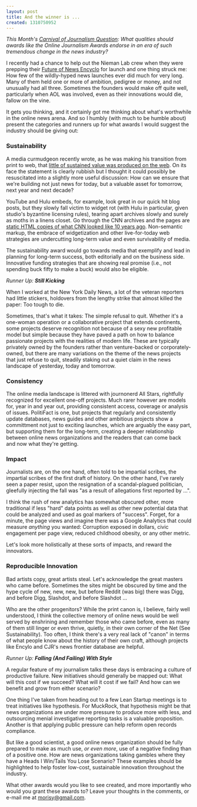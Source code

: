 ```yaml
---
layout: post
title: And the winner is ...
created: 1310750952
---
```

<i>This Month's <a href="http://carnivalofjournalism.com/2011/06/16/your-next-mission-should-you-choose-to-accept-it/">Carnival of Journalism Question</a>: What qualities should awards like the Online Journalism Awards endorse in an era of such tremendous change in the news industry?</i>

I recently had a chance to help out the Nieman Lab crew when they were prepping their <a href="http://www.niemanlab.org/encyclo/">Future of News Encyclo</a> for launch and one thing struck me: How few of the wildly-hyped news launches ever did much for very long. Many of them held one or more of ambition, pedigree or money, and not unusually had all three. Sometimes the founders would make off quite well, particularly when AOL was involved, even as their innovations would die, fallow on the vine.

It gets you thinking, and it certainly got me thinking about what's worthwhile in the online news arena. And so I humbly (with much to be humble about) present the categories and runners up for what awards I would suggest the industry should be giving out:

<h3>Sustainability</h3>

A media curmudgeon recently wrote, as he was making his transition from print to web, that <a href="http://andrewsullivan.thedailybeast.com/2011/07/blogging-the-rules.html">little of sustained value was produced on the web</a>. On its face the statement is clearly rubbish but I thought it could possibly be resuscitated into a slightly more useful discussion: How can we ensure that we're building not just news for today, but a valuable asset for tomorrow, next year and next decade?

YouTube and Hulu embeds, for example, look great in our quick hit blog posts, but they slowly fall victim to widget rot (with Hulu in particular, given studio's byzantine licensing rules), tearing apart archives slowly and surely as moths in a linens closet. Go through the CNN archives and the pages are <a href="http://edition.cnn.com/2001/WORLD/europe/09/12/mideast.reaction/">static HTML copies of what CNN looked like 10 years ago</a>. Non-semantic markup, the embrace of widgetization and other live-for-today web strategies are undercutting long-term value and even survivability of media.

The sustainability award would go towards media that exemplify and lead in planning for long-term success, both editorially and on the business side. Innovative funding strategies that are showing real promise (i.e., not spending buck fifty to make a buck) would also be eligible.

<i>Runner Up: <b>Still Kicking</b></i>

When I worked at the New York Daily News, a lot of the veteran reporters had little stickers, holdovers from the lengthy strike that almost killed the paper: Too tough to die.

Sometimes, that's what it takes: The simple refusal to quit. Whether it's a one-woman operation or a collaborative project that extends continents, some projects deserve recognition not because of a sexy new profitable model but simple because they have paved a path on how to balance passionate projects with the realities of modern life. These are typically privately owned by the founders rather than venture-backed or corporately-owned, but there are many variations on the theme of the news projects that just refuse to quit, steadily staking out a quiet claim in the news landscape of yesterday, today and tomorrow.

<h3>Consistency</h3>

The online media landscape is littered with journonerd All Stars, rightfully recognized for excellent one-off projects. Much rarer however are models for, year in and year out, providing consistent access, coverage or analysis of issues. PolitiFact is one, but projects that regularly and consistently update databases, news guides and other ambitious projects show a committment not just to exciting launches, which are arguably the easy part, but supporting them for the long-term, creating a deeper relationship between online news organizations and the readers that can come back and now what they're getting.

<h3>Impact</h3>

Journalists are, on the one hand, often told to be impartial scribes, the impartial scribes of the first draft of history. On the other hand, I've rarely seen a paper resist, upon the resignation of a scandal-plagued politician, gleefully injecting the fall was "as a result of allegations first reported by ...". 

I think the rush of new analytics has somewhat obscured other, more traditional if less "hard" data points as well as other new potential data that could be analyzed and used as goal markers of "success". Forget, for a minute, the page views and imagine there was a Google Analytics that could measure <i>anything</i> you wanted: Corruption exposed in dollars, civic engagement per page view, reduced childhood obesity, or any other metric.

Let's look more holistically at these sorts of impacts, and reward the innovators.  

<h3>Reproducible Innovation</h3>

Bad artists copy, great artists steal. Let's acknowledge the great masters who came before. Sometimes the sites might be obscured by time and the hype cycle of new, new, new, but before Reddit (was big) there was Digg, and before Digg, Slashdot, and before Slashdot ...

Who are the other progenitors? While the print canon is, I believe, fairly well understood, I think the collective memory of online news would be well served by enshrining and remember those who came before, even as many of them still linger or even thrive, quietly, in their own corner of the Net (See Sustainability). Too often, I think there's a very real lack of "canon" in terms of what people know about the history of their own craft, although projects like Encylo and CJR's news frontier database are helpful.

<i>Runner Up: <b>Falling (And Failing) With Style</b></i>

A regular feature of my journalism talks these days is embracing a culture of productive failure. New initiatives should generally be mapped out: What will this cost if we succeed? What will it cost if we fail? And how can we benefit and grow from either scenario?

One thing I've taken from heading out to a few Lean Startup meetings is to treat initiatives like hypothesis. For MuckRock, that hypothesis might be that news organizations are under more pressure to produce more with less, and outsourcing menial investigative reporting tasks is a valuable proposition. Another is that applying public pressure can help reform open records compliance.

But like a good scientist, a good online news organization should be fully prepared to make as much use, <i>or even more</i>, use of a negative finding than of a positive one. How are news organizations taking gambles where they have a Heads I Win/Tails You Lose Scenario? These examples should be highlighted to help foster low-cost, sustainable innovation throughout the industry.

What other awards would you like to see created, and more importantly who would you grant these awards to? Leave your thoughts in the comments, or e-mail me at <a href="mailto:morisy@gmail.com">morisy@gmail.com</a>.
